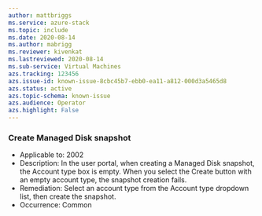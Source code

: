 ```yaml
---
author: mattbriggs
ms.service: azure-stack
ms.topic: include
ms.date: 2020-08-14
ms.author: mabrigg
ms.reviewer: kivenkat
ms.lastreviewed: 2020-08-14
ms.sub-service: Virtual Machines
azs.tracking: 123456
azs.issue-id: known-issue-8cbc45b7-ebb0-ea11-a812-000d3a5465d8
azs.status: active
azs.topic-schema: known-issue
azs.audience: Operator
azs.highlight: False
---
```

### Create Managed Disk snapshot

- Applicable to: 2002
- Description: In the user portal, when creating a Managed Disk snapshot, the Account type box is empty. When you select the Create button with an empty account type, the snapshot creation fails.
- Remediation: Select an account type from the Account type dropdown list, then create the snapshot.
- Occurrence: Common
